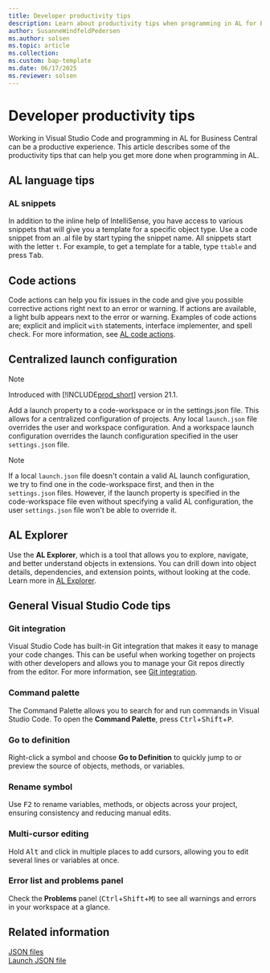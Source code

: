 ```yaml
---
title: Developer productivity tips
description: Learn about productivity tips when programming in AL for Business Central.
author: SusanneWindfeldPedersen
ms.author: solsen
ms.topic: article
ms.collection: 
ms.custom: bap-template 
ms.date: 06/17/2025
ms.reviewer: solsen
---
```


# Developer productivity tips

Working in Visual Studio Code and programming in AL for Business Central can be a productive experience. This article describes some of the productivity tips that can help you get more done when programming in AL.

## AL language tips

### AL snippets

In addition to the inline help of IntelliSense, you have access to various snippets that will give you a template for a specific object type. Use a code snippet from an .al file by start typing the snippet name. All snippets start with the letter `t`. For example, to get a template for a table, type `ttable` and press <kbd>Tab</kbd>.

## Code actions

Code actions can help you fix issues in the code and give you possible corrective actions right next to an error or warning. If actions are available, a light bulb appears next to the error or warning. Examples of code actions are; explicit and implicit `with` statements, interface implementer, and spell check. For more information, see [AL code actions](devenv-code-actions.md). 

## Centralized launch configuration

> [!NOTE]  
> Introduced with [!INCLUDE[prod_short](includes/prod_short.md)] version 21.1.

Add a launch property to a code-workspace or in the settings.json file. This allows for a centralized configuration of projects. Any local `launch.json` file overrides the user and workspace configuration. And a workspace launch configuration overrides the launch configuration specified in the user `settings.json` file.

> [!NOTE]  
> If a local `launch.json` file doesn't contain a valid AL launch configuration, we try to find one in the code-workspace first, and then in the `settings.json` files. However, if the launch property is specified in the code-workspace file even without specifying a valid AL configuration, the user `settings.json` file won't be able to override it.

## AL Explorer

Use the **AL Explorer**, which is a tool that allows you to explore, navigate, and better understand objects in extensions. You can drill down into object details, dependencies, and extension points, without looking at the code. Learn more in [AL Explorer](devenv-al-explorer.md).

## General Visual Studio Code tips

### Git integration

Visual Studio Code has built-in Git integration that makes it easy to manage your code changes. This can be useful when working together on projects with other developers and allows you to manage your Git repos directly from the editor. For more information, see [Git integration](https://code.visualstudio.com/docs/sourcecontrol/overview).

### Command palette

The Command Palette allows you to search for and run commands in Visual Studio Code. To open the **Command Palette**, press <kbd>Ctrl</kbd>+<kbd>Shift</kbd>+<kbd>P</kbd>.

### Go to definition

Right-click a symbol and choose **Go to Definition** to quickly jump to or preview the source of objects, methods, or variables.

### Rename symbol

Use <kbd>F2</kbd> to rename variables, methods, or objects across your project, ensuring consistency and reducing manual edits.

### Multi-cursor editing

Hold <kbd>Alt</kbd> and click in multiple places to add cursors, allowing you to edit several lines or variables at once.

### Error list and problems panel

Check the **Problems** panel (<kbd>Ctrl</kbd>+<kbd>Shift</kbd>+<kbd>M</kbd>) to see all warnings and errors in your workspace at a glance.

## Related information

[JSON files](devenv-json-files.md)  
[Launch JSON file](devenv-json-launch-file.md)  
